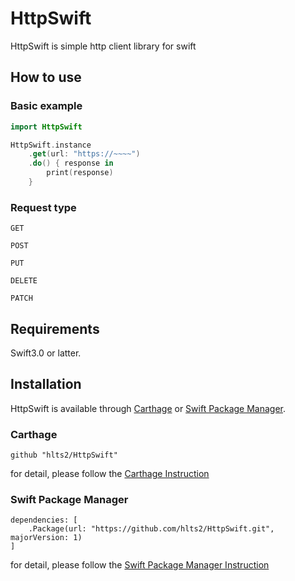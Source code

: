 # HttpSwift
HttpSwift is simple http client library for swift

## How to use

### Basic example

```swift
import HttpSwift

HttpSwift.instance
    .get(url: "https://~~~~")
    .do() { response in
        print(response)
    }
```

### Request type

`GET`

`POST`

`PUT`

`DELETE`

`PATCH`

## Requirements
Swift3.0 or latter.

## Installation

HttpSwift is available through [Carthage](https://github.com/Carthage/Carthage) or
[Swift Package Manager](https://github.com/apple/swift-package-manager).

### Carthage

```
github "hlts2/HttpSwift"
```

for detail, please follow the [Carthage Instruction](https://github.com/Carthage/Carthage#if-youre-building-for-ios-tvos-or-watchos)

### Swift Package Manager

```
dependencies: [
    .Package(url: "https://github.com/hlts2/HttpSwift.git", majorVersion: 1)
]
```

for detail, please follow the [Swift Package Manager Instruction](https://github.com/apple/swift-package-manager/blob/master/Documentation/Usage.md)

